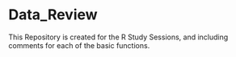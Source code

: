 # Data_Review
This Repository is created for the R Study Sessions, and including comments for each of the basic functions.
